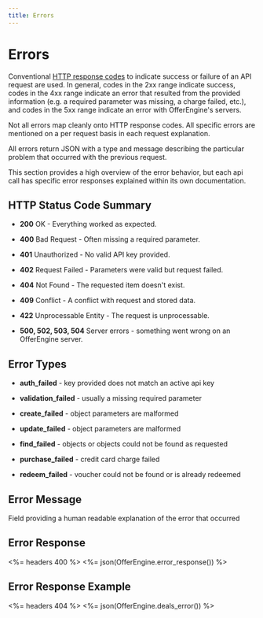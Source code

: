 ```yaml
---
title: Errors
---
```


# Errors

Conventional [HTTP response codes](http://www.w3.org/Protocols/rfc2616/rfc2616-sec10.html) to indicate success or failure of an API request are used. In general, codes in the 2xx range indicate success, codes in the 4xx range indicate an error that resulted from the provided information (e.g. a required parameter was missing, a charge failed, etc.), and codes in the 5xx range indicate an error with OfferEngine's servers.

Not all errors map cleanly onto HTTP response codes. All specific errors are mentioned on a per request basis in each request explanation.

All errors return JSON with a type and message describing the particular problem that occurred with the previous request.

This section provides a high overview of the error behavior, but each api call has specific error responses explained within its own documentation.

## HTTP Status Code Summary

- <b>200</b> OK - Everything worked as expected.

- <b>400</b> Bad Request - Often missing a required parameter.

- <b>401</b> Unauthorized - No valid API key provided.

- <b>402</b> Request Failed - Parameters were valid but request failed.

- <b>404</b> Not Found - The requested item doesn't exist.

- <b>409</b> Conflict - A conflict with request and stored data.

- <b>422</b> Unprocessable Entity - The request is unprocessable.

- <b>500, 502, 503, 504</b> Server errors - something went wrong on an OfferEngine server.

## Error Types

- <b>auth_failed</b> - key provided does not match an active api key

- <b>validation_failed</b> - usually a missing required parameter

- <b>create_failed</b> - object parameters are malformed

- <b>update_failed</b> - object parameters are malformed

- <b>find_failed</b> - objects or objects could not be found as requested

- <b>purchase_failed</b> - credit card charge failed 

- <b>redeem_failed</b> - voucher could not be found or is already redeemed

## Error Message

Field providing a human readable explanation of the error that occurred 

## Error Response

<%= headers 400 %>
<%= json(OfferEngine.error_response()) %>

## Error Response Example

<%= headers 404 %>
<%= json(OfferEngine.deals_error()) %>